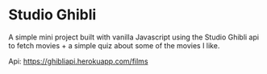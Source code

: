 # Studio Ghibli

A simple mini project built with vanilla Javascript using the Studio Ghibli api to fetch movies + a simple quiz about some of the movies I like.

Api: https://ghibliapi.herokuapp.com/films
